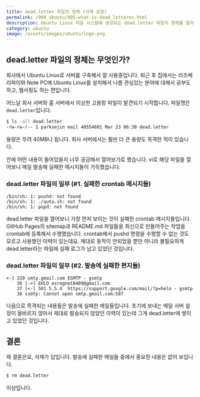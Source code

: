 ```yaml
---
title: dead.letter 파일의 정체 (삭제 요망)
permalink: /008_ubuntu/005-what-is-dead_letteres.html
description: Ubuntu Linux 파일 시스템에 생성되는 dead.letter 파일의 정체를 알아보고 어떻게 다뤄야 하는지에 대해서 알아보겠습니다.
category: ubuntu
image: /assets/images/ubuntu/logo.png
---
```

dead.letter 파일의 정체는 무엇인가?
---


회사에서 Ubuntu Linux로 서버를 구축해서 잘 사용중입니다. 
퇴근 후 집에서는 라즈베리파이와 Note PC에 Ubuntu Linux를 설치해서 
나름 관심있는 분야에 대해서 공부도 하고, 웹서핑도 하는 편입니다.


어느날 회사 서버와 홈 서버에서 이상한 고용량 파일이 발견되기 시작합니다. 
파일명은 <code>dead.letter</code>입니다. 


```bash
$ ls -all dead.letter
-rw-rw-r-- 1 parksejin mail 40554601 Mar 23 06:30 dead.letter
```


용량은 무려 40MB나 됩니다. 
회사 서버에서는 훨씬 더 큰 용량도 목격한 적이 있습니다.


안에 어떤 내용이 들어있을지 너무 궁금해서 열어보기로 했습니다. 
vi로 해당 파일을 열어보니 메일 발송해 실패한 메시지들이 가득했습니다.


### dead.letter 파일의 일부 (#1. 실패한 crontab 메시지들)


```
/bin/sh: 1: pushd: not found
/bin/sh: 1: ./auto.sh: not found
/bin/sh: 1: popd: not found
```


dead.letter 파일을 열어보니 가장 먼저 보이는 것이 실패한 crontab 메시지들입니다. 
GitHub Pages의 sitemap과 README.md 파일들을 최신으로 만들어주는 작업을 
crontab에 등록해서 수행했습니다. 
crontab에서 pushd 명령을 수행할 수 없는 것도 모르고 사용했던 이력이 있는데요. 
제대로 동작이 안되었을 뿐만 아니라 불필요하게 dead.letter라는 파일에 실패 로그가 남고 있었던 것입니다.


### dead.letter 파일의 일부 (#2. 발송에 실패한 편지들)


```
<-] 220 smtp.gmail.com ESMTP - gsmtp
    36 [->] EHLO esregnet0409@gmail.com
    37 [<-] 501 5.5.4  https://support.google.com/mail/?p=helo - gsmtp
    38 ssmtp: Cannot open smtp.gmail.com:587
```


다음으로 목격되는 내용들은 발송에 실패한 메일들입니다. 
초기에 보내는 메일 서버 설정이 올바르지 않아서 
제대로 발송되지 않았던 이력이 있는데 그게 dead.letter에 쌓이고 있었던 것입니다.


결론
---


제 결론은요, 삭제가 답입니다. 
발송에 실패한 메일들 중에서 중요한 내용은 없어 보입니다. 


```bash
$ rm dead.letter
```


이상입니다. 
